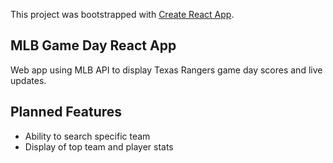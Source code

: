 This project was bootstrapped with [Create React App](https://github.com/facebookincubator/create-react-app).

## MLB Game Day React App
Web app using MLB API to display Texas Rangers game day scores and live updates.

## Planned Features
- Ability to search specific team
- Display of top team and player stats